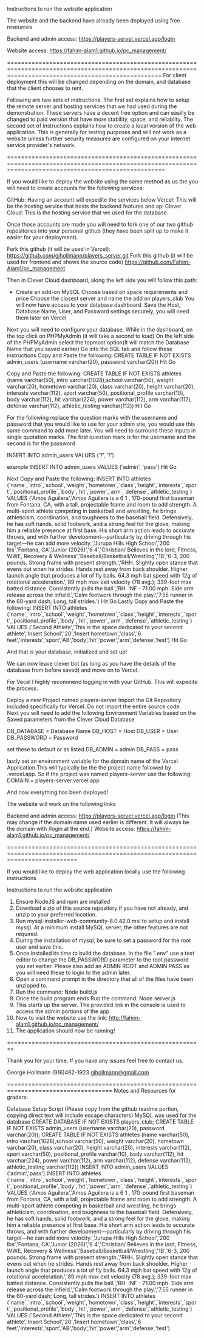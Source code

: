 Instructions to run the website application

The website and the backend have already been deployed using free resources

Backend and admin access:
https://players-server.vercel.app/login

Website access:
https://fahim-alam1.github.io/pc_management/

========================================================================================================================================================
For client deployment this will be changed depending on the domain, and database that the client chooses to rent.  


Following are two sets of instructions.  The first set explains how to setup the remote server and hosting services that we had used during the demonstration.  These servers have a decent free option and can easilly be changed to paid version that have more stability, space, and reliabilty. 
The second set of instructions explains how to create a local version of the web application.  This is generally for testing purposes and will not work as a website unless further security measures are configured on your internet service provider's network.  

=========================================================================================================================================================

If you would like to deploy the website using the same method as us the you will need to create accounts for the following services:

GitHub: Having an account will expedite the services below
Vercel: This will be the hosting service that hosts the backend features and api
Clever Cloud: This is the hosting service that we used for the database. 

Once those accounts are made you will need to fork one of our two github repositories  into your personal github (they have been split up to make it easier for your deployment).

Fork this github (it will be used in Vercel): https://github.com/gjhollmann/players_server.git
Fork this github (it will be used for frontend and shows the source code) https://github.com/Fahim-Alam1/pc_management 

Then in Clever Cloud dashboard, along the left side you will follow this path:
+ Create
	an add-on
		MySQL
			Choose based on space requirements and price
				Choose the closest server and name the add on players_club
You will now have access to your database dashboard. 
Save the Host, Database Name, User, and Password settings securely, you will need them later on Vercel

Next you will need to configure your database.  While in the dashboard, on the top click on PHPMyAdmin (it will take a second to load)
On the left side of the PHPMyAdmin select the topmost option(It will match the Database Name that you saved earlier)
Go into the SQL tab and follow these instructions
Copy and Paste the following: 
CREATE TABLE IF NOT EXISTS admin_users (username varchar(20), password varchar(20))
Hit Go

Copy and Paste the following:
CREATE TABLE IF NOT EXISTS athletes (name varchar(50), intro varchar(1028),school varchar(50), weight varchar(20), hometown varchar(20), class varchar(20), height varchar(20), interests varchar(112), sport varchar(50), positional_profile varchar(10), body varchar(112), hit varchar(224), power varchar(112), arm varchar(112), defense varchar(112), athletic_testing varchar(112))
Hit Go

For the following replace the question marks with the username and password that you would like to use for your admin site, you would use this same command to add more later.  You will need to surround these inputs in single quotation marks. The first question mark is for the username and the second is for the password

INSERT INTO admin_users VALUES (‘?’, ‘?’)

example
INSERT INTO admin_users VALUES ('admin', 'pass')
Hit Go

Next Copy and Paste the following:
INSERT INTO athletes (\`name\`,\`intro\`,\`school\`,\`weight\`,\`hometown\`,\`class\`,\`height\`,\`interests\`,\`sport\`,\`positional_profile\`,\`body\`,\`hit\`,\`power\`,\`arm\`,\`defense\`,\`athletic_testing\`) VALUES ('Amos Aguilera','Amos Aguilera is a 6 1 , 170-pound first baseman from Fontana, CA, with a tall, projectable frame and room to add strength. A multi-sport athlete competing in basketball and wrestling, he brings athleticism, coordination, and toughness to the baseball field. Defensively, he has soft hands, solid footwork, and a strong feel for the glove, making him a reliable presence at first base. His short arm action leads to accurate throws, and with further development—particularly by driving through his target—he can add more velocity.','Jurupa Hills High School','200 lbs','Fontana, CA','Junior (2026)','6 4','Christian/ Believes in the lord, Fitness, WWE, Recovery & Wellness','Baseball/Basketball/Wrestling','1B','6-3, 200 pounds. Strong frame with present strength.','RHH. Slightly open stance that evens out when he strides. Hands rest away from back shoulder. Higher launch angle that produces a lot of fly balls. 64.3 mph bat speed with 12g of rotational acceleration.','89 mph max exit velocity (78 avg.); 339-foot max batted distance. Consistently pulls the ball.','RH. INF - 71.00 mph. Side arm release across the infield.','Calm footwork through the play.','7.55 runner in the 60-yard dash; Long, tall strides.')
Hit Go
Lastly Copy and Paste the following:
INSERT INTO athletes (\`name\`,\`intro\`,\`school\`,\`weight\`,\`hometown\`,\`class\`,\`height\`,\`interests\`,\`sport\`,\`positional_profile\`,\`body\`,\`hit\`,\`power\`,\`arm\`,\`defense\`,\`athletic_testing\`) VALUES ('Second Athlete','This is the space dedicated to your second athlete','Insert School','20','Insert hometown','class','6 feet','interests','sport','AB','body','hit','power','arm','defense','test')
Hit Go

And that is your database, initialized and set up!

We can now leave clever bot (as long as you have the details of the database from before saved) and move on to Vercel.

For Vecel I highly recommend logging in with your GitHub.  This will expedite the process.

Deploy a new Project named players-server
Import the Git Repository included specifically for Vercel. Do not import the entire source code.  
Next you will need to add the following Environment Variables based on the Saved parameters from the Clever Cloud Database

DB_DATABASE = Database Name
DB_HOST = Host
DB_USER = User
DB_PASSWORD = Password

set these to default or as listed
DB_ADMIN = admin
DB_PASS = pass

lastly set an environment variable for the domain name of the Vercel Application
This will typically be the the project name followed by .vercel.app. So if the project was named players-server use the following:
DOMAIN = players-server.vercel.app

And now everything has been deployed!

The website will work on the following links

Backend and admin access: https://players-server.vercel.app/login (This may change if the domain name used earlier is different.  It will always be the domain with /login at the end.)
Website access: https://fahim-alam1.github.io/pc_management/


================================================================================================================================

If you would like to deploy the web application locally use the following instructions

Instructions to run the website application

1. Ensure NodeJS and npm are installed
2. Download a zip of this source repository if you have not already, and unzip to your preferred location.  
3. Run mysql-installer-web-community-8.0.42.0.msi to setup and install mysql.  At a minimum install MySQL server, the other features are not required.
4. During the installation of mysql, be sure to set a password for the root user and save this. 
5. Once installed its time to build the database.  In the file ".env" use a text editor to change the DB_PASSWORD parameter to the root password you set earlier. Please also add an ADMIN ROOT and ADMIN PASS as you will need these to login to the admin later. 
6. Open a command prompt in the directory that all of the files have been unzipped to.
7. Run the command: Node build.js
8. Once the build program ends Run the command: Node server.js 
9. This starts up the server. The provided link in the console is used to access the admin portions of the app
10. Now to visit the website use the link: http://fahim-alam1.github.io/pc_management/
11. The application should now be running!


========================================================


Thank you for your time.  If you have any issues feel free to contact us.  

George Hollmann
(916)462-1923
gjhollmann@gmail.com








====================================================================================
Notes and Resources for graders:

Database Setup Script (Please copy from the github readme portion, copying direct text will include escape characters)
MySQL was used for the database
CREATE DATABASE IF NOT EXISTS players_club;
CREATE TABLE IF NOT EXISTS admin_users (username varchar(20), password varchar(20));
CREATE TABLE IF NOT EXISTS athletes (name varchar(50), intro varchar(1028),school varchar(50), weight varchar(20), hometown varchar(20), class varchar(20), height varchar(20), interests varchar(112), sport varchar(50), positional_profile varchar(10), body varchar(112), hit varchar(224), power varchar(112), arm varchar(112), defense varchar(112), athletic_testing varchar(112))
INSERT INTO admin_users VALUES ('admin','pass')
INSERT INTO athletes (\`name\`,\`intro\`,\`school\`,\`weight\`,\`hometown\`,\`class\`,\`height\`,\`interests\`,\`sport\`,\`positional_profile\`,\`body\`,\`hit\`,\`power\`,\`arm\`,\`defense\`,\`athletic_testing\`) VALUES ('Amos Aguilera','Amos Aguilera is a 6 1 , 170-pound first baseman from Fontana, CA, with a tall, projectable frame and room to add strength. A multi-sport athlete competing in basketball and wrestling, he brings athleticism, coordination, and toughness to the baseball field. Defensively, he has soft hands, solid footwork, and a strong feel for the glove, making him a reliable presence at first base. His short arm action leads to accurate throws, and with further development—particularly by driving through his target—he can add more velocity.','Jurupa Hills High School','200 lbs','Fontana, CA','Junior (2026)','6 4','Christian/ Believes in the lord, Fitness, WWE, Recovery & Wellness','Baseball/Basketball/Wrestling','1B','6-3, 200 pounds. Strong frame with present strength.','RHH. Slightly open stance that evens out when he strides. Hands rest away from back shoulder. Higher launch angle that produces a lot of fly balls. 64.3 mph bat speed with 12g of rotational acceleration.','89 mph max exit velocity (78 avg.); 339-foot max batted distance. Consistently pulls the ball.','RH. INF - 71.00 mph. Side arm release across the infield.','Calm footwork through the play.','7.55 runner in the 60-yard dash; Long, tall strides.')
INSERT INTO athletes (\`name\`,\`intro\`,\`school\`,\`weight\`,\`hometown\`,\`class\`,\`height\`,\`interests\`,\`sport\`,\`positional_profile\`,\`body\`,\`hit\`,\`power\`,\`arm\`,\`defense\`,\`athletic_testing\`) VALUES ('Second Athlete','This is the space dedicated to your second athlete','Insert School','20','Insert hometown','class','6 feet','interests','sport','AB','body','hit','power','arm','defense','test')



